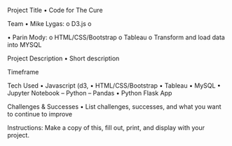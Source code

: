  

Project Title
•	Code for The Cure

Team
•	Mike Lygas:
o	D3.js
o	


•	Parin Mody:
o	HTML/CSS/Bootstrap
o	Tableau
o	Transform and load data into MYSQL 


Project Description
•	Short description 

Timeframe


Tech Used
•	Javascript (d3, 
•	HTML/CSS/Bootstrap
•	Tableau
•	MySQL
•	Jupyter Notebook – Python – Pandas
•	Python Flask App


Challenges & Successes
•	List challenges, successes, and what you want to continue to improve

Instructions: Make a copy of this, fill out, print, and display with your project.


